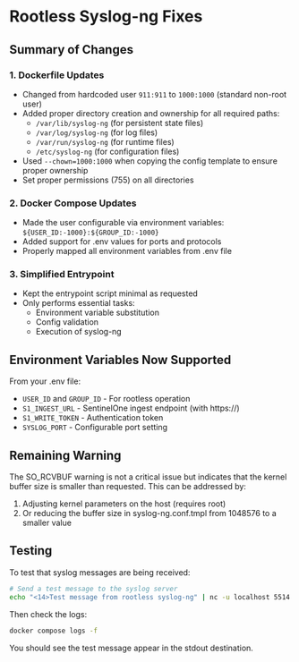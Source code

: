 # Rootless Syslog-ng Fixes

## Summary of Changes

### 1. **Dockerfile Updates**
- Changed from hardcoded user `911:911` to `1000:1000` (standard non-root user)
- Added proper directory creation and ownership for all required paths:
  - `/var/lib/syslog-ng` (for persistent state files)
  - `/var/log/syslog-ng` (for log files)
  - `/var/run/syslog-ng` (for runtime files)
  - `/etc/syslog-ng` (for configuration files)
- Used `--chown=1000:1000` when copying the config template to ensure proper ownership
- Set proper permissions (755) on all directories

### 2. **Docker Compose Updates**
- Made the user configurable via environment variables: `${USER_ID:-1000}:${GROUP_ID:-1000}`
- Added support for .env values for ports and protocols
- Properly mapped all environment variables from .env file

### 3. **Simplified Entrypoint**
- Kept the entrypoint script minimal as requested
- Only performs essential tasks:
  - Environment variable substitution
  - Config validation
  - Execution of syslog-ng

## Environment Variables Now Supported

From your .env file:
- `USER_ID` and `GROUP_ID` - For rootless operation
- `S1_INGEST_URL` - SentinelOne ingest endpoint (with https://)
- `S1_WRITE_TOKEN` - Authentication token
- `SYSLOG_PORT` - Configurable port setting

## Remaining Warning

The SO_RCVBUF warning is not a critical issue but indicates that the kernel buffer size is smaller than requested. This can be addressed by:
1. Adjusting kernel parameters on the host (requires root)
2. Or reducing the buffer size in syslog-ng.conf.tmpl from 1048576 to a smaller value

## Testing

To test that syslog messages are being received:
```bash
# Send a test message to the syslog server
echo "<14>Test message from rootless syslog-ng" | nc -u localhost 5514
```

Then check the logs:
```bash
docker compose logs -f
```

You should see the test message appear in the stdout destination.
